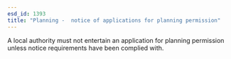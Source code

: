 ```yaml
---
esd_id: 1393
title: "Planning -  notice of applications for planning permission"
---
```


A local authority must not entertain an application for planning permission unless notice requirements have been complied with.

